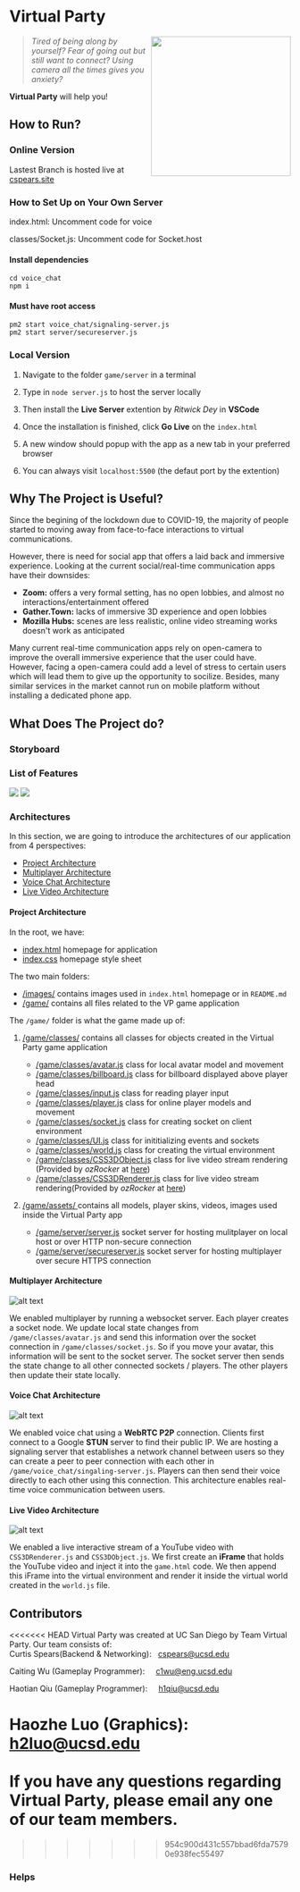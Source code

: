 # Virtual Party
<img src="images/readme/virtual_party_logo.png" width="250" height="250" align="right">

> *Tired of being along by yourself? Fear of going out but still want to connect? Using camera all the times gives you anxiety?*  

**Virtual Party** will help you!

## How to Run?
### Online Version
Lastest Branch is hosted live at [cspears.site](https://cspears.site/)
### How to Set Up on Your Own Server
index.html: Uncomment code for voice

classes/Socket.js: Uncomment code for Socket.host 

#### Install dependencies
```
cd voice_chat
npm i
```
#### Must have root access
```
pm2 start voice_chat/signaling-server.js 
pm2 start server/secureserver.js
```
### Local Version
1. Navigate to the folder `game/server` in a terminal  

2. Type in `node server.js` to host the server locally  
3. Then install the **Live Server** extention by *Ritwick Dey* in **VSCode**  
4. Once the installation is finished, click **Go Live** on the `index.html`  
5. A new window should popup with the app as a new tab in your preferred browser  
6. You can always visit `localhost:5500` (the defaut port by the extention)  

## Why The Project is Useful?
Since the begining of the lockdown due to COVID-19, the majority of people started to moving away from face-to-face interactions to virtual communications.

However, there is need for social app that offers a laid back and immersive experience. Looking at the current social/real-time communication apps have their downsides:
- **Zoom:** offers a very formal setting, has no open lobbies, and almost no interactions/entertainment offered
- **Gather.Town:** lacks of immersive 3D experience and open lobbies
- **Mozilla Hubs:** scenes are less realistic, online video streaming works doesn't work as anticipated

Many current real-time communication apps rely on open-camera to improve the overall immersive experience that the user could have. However, facing a open-camera could add a level of stress to certain users which will lead them to give up the opportunity to socilize. Besides, many similar services in the market cannot run on mobile platform without installing a dedicated phone app.

## What Does The Project do?

### Storyboard


### List of Features

<img src="images/readme/features1.png">
<img src="images/readme/features2.png">


### Architectures
In this section, we are going to introduce the architectures of our application from 4 perspectives:
- [Project Architecture](#project-architecture)
- [Multiplayer Architecture](#multiplayer-architecture)
- [Voice Chat Architecture](#voice-chat-architecture)
- [Live Video Architecture](#live-video-architecture)

#### Project Architecture
In the root, we have:
- [index.html](index.html)                                            homepage for application
- [index.css](index.css)                                              homepage style sheet  

The two main folders:
- [/images/](/images/)                                                contains images used in `index.html` homepage or in `README.md`
- [/game/](/game/)                                                    contains all files related to the VP game application

The `/game/` folder is what the game made up of:
1. [/game/classes/]([/game/classes/]) contains all classes for objects created in the Virtual Party game application
    * [/game/classes/avatar.js](/game/classes/avatar.js)                  class for local avatar model and movement
    * [/game/classes/billboard.js](/game/classes/billboard.js)            class for billboard displayed above player head
    * [/game/classes/input.js](/game/classes/input.js)                    class for reading player input
    * [/game/classes/player.js](/game/classes/player.js)                  class for online player models and movement
    * [/game/classes/socket.js](/game/classes/socket.js)                  class for creating socket on client environment
    * [/game/classes/UI.js](/game/classes/UI.js)                          class for inititializing events and sockets
    * [/game/classes/world.js](/game/classes/world.js)                    class for creating the virtual environment
    * [/game/classes/CSS3DObject.js](/game/CSS/CSS3DObject.js)            class for live video stream rendering (Provided by *ozRocker* at [here](https://forum.babylonjs.com/t/youtube-videos-on-a-mesh-port-of-css3drenderer-js/10600))
    * [/game/classes/CSS3DRenderer.js](/game/CSS/CSS3DRenderer.js)            class for live video stream rendering(Provided by *ozRocker* at [here](https://forum.babylonjs.com/t/youtube-videos-on-a-mesh-port-of-css3drenderer-js/10600))

2. [/game/assets/ ](/game/assets/)                                     contains all models, player skins, videos, images used inside the Virtual Party app
    - [/game/server/server.js](/game/server/server.js)                    socket server for hosting mulitplayer on local host or over HTTP non-secure connection
    - [/game/server/secureserver.js](/game/server/secureserver.js)        socket server for hosting multiplayer over secure HTTPS connection



#### Multiplayer Architecture 
![alt text](images/readme/multiplayer_architecture.PNG)

We enabled multiplayer by running a websocket server. Each player creates a socket node. We update local state changes 
from `/game/classes/avatar.js` and send this information over the socket connection in `/game/classes/socket.js`. 
So if you move your avatar, this information will be sent to the socket server. The socket server then sends the state
change to all other connected sockets / players. The other players then update their state locally.

#### Voice Chat Architecture
![alt text](images/readme/voicechat_architecture.PNG)

We enabled voice chat using a **WebRTC P2P** connection. Clients first connect to a Google **STUN** server to find
their public IP. We are hosting a signaling server that establishes a network channel between users so they
can create a peer to peer connection with each other in `/game/voice_chat/singaling-server.js`. Players can then 
send their voice directly to each other using this connection. This architecture enables real-time voice 
communication between users.

#### Live Video Architecture 
![alt text](images/readme/livevideo_architecture.PNG)

We enabled a live interactive stream of a YouTube video with `CSS3DRenderer.js` and `CSS3DObject.js`. We first create an
**iFrame** that holds the YouTube video and inject it into the `game.html` code. We then append this iFrame into the virtual 
environment and render it inside the virtual world created in the `world.js` file. 


## Contributors
<<<<<<< HEAD
Virtual Party was created at UC San Diego by Team Virtual Party. Our team consists of:
</br>
Curtis Spears(Backend & Networking):  &nbsp; cspears@ucsd.edu

Caiting Wu (Gameplay Programmer): &nbsp; &nbsp; c1wu@eng.ucsd.edu

Haotian Qiu (Gameplay Programmer):  &nbsp; &nbsp;   h1qiu@ucsd.edu

Haozhe Luo (Graphics):    &nbsp; &nbsp;  h2luo@ucsd.edu   
</br>
If you have any questions regarding Virtual Party, please email any one of our team members.
=======

>>>>>>> 954c900d431c557bbad6fda75790e938fec55497

### Helps
